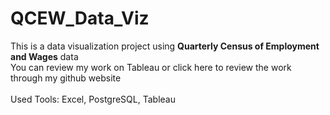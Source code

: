 # QCEW_Data_Viz
This is a data visualization project using **Quarterly Census of Employment and Wages** data <br>
You can review my work on Tableau or click here to review the work through my github website
<br>
<br>
Used Tools: Excel, PostgreSQL, Tableau
